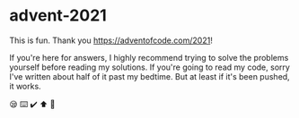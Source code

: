 # advent-2021

This is fun. Thank you https://adventofcode.com/2021!

If you're here for answers, I highly recommend trying to solve the problems yourself before reading my solutions. If you're going to read my code, sorry I've written about half of it past my bedtime. But at least if it's been pushed, it works.

😪 ⌨️ ✔️ ⬆️ 🛌
